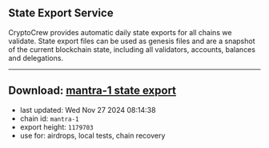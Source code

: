 ## State Export Service
CryptoCrew provides automatic daily state exports for all chains we validate. State export files can be used as genesis files and are a snapshot of the current blockchain state, including all validators, accounts, balances and delegations.

---
**Download: [mantra-1 state export](https://dl-eu2.ccvalidators.com/SERVICE/mantrachain/mantra-1_export_1179703.json)**
---

- last updated: Wed Nov 27 2024 08:14:38
- chain id: `mantra-1`
- export height: `1179703`
- use for: airdrops, local tests, chain recovery
